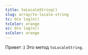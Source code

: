 ```yaml
---
title: toLocaleString()
slug: array/to-locale-string
tc: O(n log(n))
tcColor: orange
sc: O(n log(n))
scColor: orange
---
```

Привет :) Это метод `toLocaleString`.